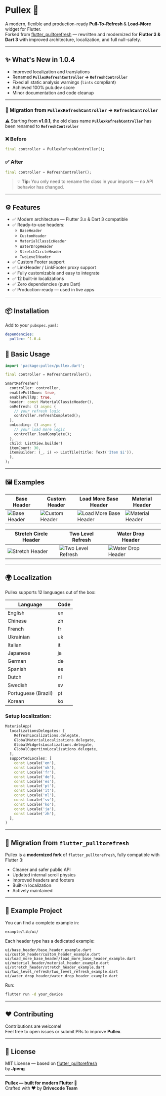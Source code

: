 # Pullex 🚀

A modern, flexible and production-ready **Pull-To-Refresh** & **Load-More** widget for Flutter.  
Forked from [flutter_pulltorefresh](https://github.com/xxzj990-game/flutter_pulltorefresh) — rewritten and modernized for **Flutter 3 & Dart 3** with improved architecture, localization, and full null-safety.

---

## ✨ What's New in 1.0.4

- Improved localization and translations
- Renamed **`PullexRefreshController` → `RefreshController`**
- Fixed all static analysis warnings (`lints` compliant)
- Achieved 100% pub.dev score
- Minor documentation and code cleanup

---

### 🔁 Migration from `PullexRefreshController` → `RefreshController`
⚠️ Starting from **v1.0.1**, the old class name **`PullexRefreshController`** has been renamed to **`RefreshController`**

### ❌ Before
```dart
final controller = PullexRefreshController();
```
### ✅ After
```dart
final controller = RefreshController();
```
> 💡 **Tip:** You only need to rename the class in your imports — no API behavior has changed.

---

## ⚙️ Features

- ✅ Modern architecture — Flutter 3.x & Dart 3 compatible
- ✅ Ready-to-use headers:
    - `BaseHeader`
    - `CustomHeader`
    - `MaterialClassicHeader`
    - `WaterDropHeader`
    - `StretchCircleHeader`
    - `TwoLevelHeader`
- ✅ Custom Footer support
- ✅ LinkHeader / LinkFooter proxy support
- ✅ Fully customizable and easy to integrate
- ✅ 12 built-in localizations
- ✅ Zero dependencies (pure Dart)
- ✅ Production-ready — used in live apps

---

## 📦 Installation

Add to your `pubspec.yaml`:

```yaml
dependencies:
  pullex: ^1.0.4
```

## 🧩 Basic Usage
```dart
import 'package:pullex/pullex.dart';

final controller = RefreshController();

SmartRefresher(
  controller: controller,
  enablePullDown: true,
  enablePullUp: true,
  header: const MaterialClassicHeader(),
  onRefresh: () async {
    // your refresh logic
    controller.refreshCompleted();
  },
  onLoading: () async {
    // your load more logic
    controller.loadComplete();
  },
  child: ListView.builder(
  itemCount: 30,
  itemBuilder: (_, i) => ListTile(title: Text('Item $i')),
  ),
);
```

---

## 🖼️ Examples

| Base Header | Custom Header | Load More Base Header | Material Header |
|-------------|---------------|----------------------|-----------------|
| ![Base Header](assets/gif/base_header.gif) | ![Custom Header](assets/gif/custom_header.gif) | ![Load More Base Header](assets/gif/load_more_base_header.gif) | ![Material Header](assets/gif/material_header.gif) |

| Stretch Circle Header | Two Level Refresh | Water Drop Header |  |
|-----------------------|-------------------|-------------------|--|
| ![Stretch Header](assets/gif/stretch_header.gif) | ![Two Level Refresh](assets/gif/two_level_refresh.gif) | ![Water Drop Header](assets/gif/water_drop_header.gif) |  |

---

## 🌍 Localization

Pullex supports 12 languages out of the box:

| Language | Code |
|----------|------|
| English  | en   |
| Chinese  | zh   |
| French   | fr   |
| Ukrainian| uk   |
| Italian  | it   |
| Japanese | ja   |
| German   | de   |
| Spanish  | es   |
| Dutch    | nl   |
| Swedish  | sv   |
| Portuguese (Brazil) | pt   |
| Korean   | ko   |

### Setup localization:

```dart
MaterialApp(
  localizationsDelegates: [
    RefreshLocalizations.delegate,
    GlobalMaterialLocalizations.delegate,
    GlobalWidgetsLocalizations.delegate,
    GlobalCupertinoLocalizations.delegate,
  ],
  supportedLocales: [
    const Locale('en'),
    const Locale('uk'),
    const Locale('fr'),
    const Locale('de'),
    const Locale('es'),
    const Locale('pt'),
    const Locale('it'),
    const Locale('nl'),
    const Locale('sv'),
    const Locale('ko'),
    const Locale('ja'),
    const Locale('zh'),
  ],
)
```

---

## 🚚 Migration from `flutter_pulltorefresh`

Pullex is a **modernized fork** of `flutter_pulltorefresh`, fully compatible with Flutter 3:

- Cleaner and safer public API
- Updated internal scroll physics
- Improved headers and footers
- Built-in localization
- Actively maintained

---

## 📌 Example Project

You can find a complete example in:

```
example/lib/ui/
```

Each header type has a dedicated example:

```
ui/base_header/base_header_example.dart
ui/custom_header/custom_header_example.dart
ui/load_more_base_header/load_more_base_header_example.dart
ui/material_header/material_header_example.dart
ui/stretch_header/stretch_header_example.dart
ui/two_level_refresh/two_level_refresh_example.dart
ui/water_drop_header/water_drop_header_example.dart
```

Run:

```bash
flutter run -d your_device
```

---

## ❤️ Contributing

Contributions are welcome!  
Feel free to open issues or submit PRs to improve **Pullex**.

---

## 📜 License

MIT License — based on [flutter_pulltorefresh](https://github.com/xxzj990-game/flutter_pulltorefresh)  
by **Jpeng**

---

**Pullex — built for modern Flutter 🚀**  
Crafted with ❤️ by **Drivecode Team**

